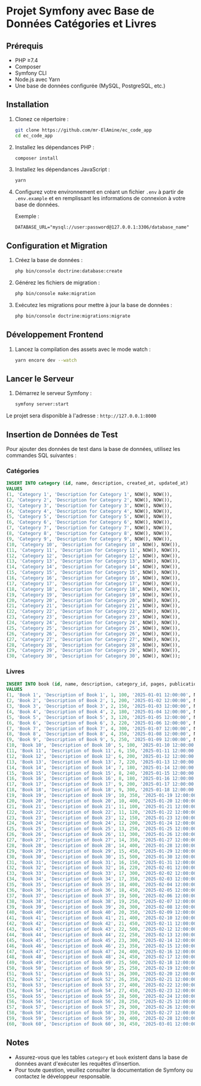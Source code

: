 # Projet Symfony avec Base de Données Catégories et Livres

## Prérequis

- PHP ≥7.4
- Composer
- Symfony CLI
- Node.js avec Yarn
- Une base de données configurée (MySQL, PostgreSQL, etc.)

## Installation

1. Clonez ce répertoire :

   ```bash
   git clone https://github.com/mr-ElAmine/ec_code_app
   cd ec_code_app
   ```

2. Installez les dépendances PHP :

   ```bash
   composer install
   ```

3. Installez les dépendances JavaScript :

   ```bash
   yarn
   ```

4. Configurez votre environnement en créant un fichier `.env` à partir de `.env.example` et en remplissant les informations de connexion à votre base de données.

   Exemple :

   ```env
   DATABASE_URL="mysql://user:password@127.0.0.1:3306/database_name"
   ```

## Configuration et Migration

1. Créez la base de données :

   ```bash
   php bin/console doctrine:database:create
   ```

2. Générez les fichiers de migration :

   ```bash
   php bin/console make:migration
   ```

3. Exécutez les migrations pour mettre à jour la base de données :
   ```bash
   php bin/console doctrine:migrations:migrate
   ```

## Développement Frontend

1. Lancez la compilation des assets avec le mode watch :
   ```bash
   yarn encore dev --watch
   ```

## Lancer le Serveur

1. Démarrez le serveur Symfony :
   ```bash
   symfony server:start
   ```

Le projet sera disponible à l'adresse : `http://127.0.0.1:8000`

## Insertion de Données de Test

Pour ajouter des données de test dans la base de données, utilisez les commandes SQL suivantes :

### Catégories

```sql
INSERT INTO category (id, name, description, created_at, updated_at)
VALUES
(1, 'Category 1', 'Description for Category 1', NOW(), NOW()),
(2, 'Category 2', 'Description for Category 2', NOW(), NOW()),
(3, 'Category 3', 'Description for Category 3', NOW(), NOW()),
(4, 'Category 4', 'Description for Category 4', NOW(), NOW()),
(5, 'Category 5', 'Description for Category 5', NOW(), NOW()),
(6, 'Category 6', 'Description for Category 6', NOW(), NOW()),
(7, 'Category 7', 'Description for Category 7', NOW(), NOW()),
(8, 'Category 8', 'Description for Category 8', NOW(), NOW()),
(9, 'Category 9', 'Description for Category 9', NOW(), NOW()),
(10, 'Category 10', 'Description for Category 10', NOW(), NOW()),
(11, 'Category 11', 'Description for Category 11', NOW(), NOW()),
(12, 'Category 12', 'Description for Category 12', NOW(), NOW()),
(13, 'Category 13', 'Description for Category 13', NOW(), NOW()),
(14, 'Category 14', 'Description for Category 14', NOW(), NOW()),
(15, 'Category 15', 'Description for Category 15', NOW(), NOW()),
(16, 'Category 16', 'Description for Category 16', NOW(), NOW()),
(17, 'Category 17', 'Description for Category 17', NOW(), NOW()),
(18, 'Category 18', 'Description for Category 18', NOW(), NOW()),
(19, 'Category 19', 'Description for Category 19', NOW(), NOW()),
(20, 'Category 20', 'Description for Category 20', NOW(), NOW()),
(21, 'Category 21', 'Description for Category 21', NOW(), NOW()),
(22, 'Category 22', 'Description for Category 22', NOW(), NOW()),
(23, 'Category 23', 'Description for Category 23', NOW(), NOW()),
(24, 'Category 24', 'Description for Category 24', NOW(), NOW()),
(25, 'Category 25', 'Description for Category 25', NOW(), NOW()),
(26, 'Category 26', 'Description for Category 26', NOW(), NOW()),
(27, 'Category 27', 'Description for Category 27', NOW(), NOW()),
(28, 'Category 28', 'Description for Category 28', NOW(), NOW()),
(29, 'Category 29', 'Description for Category 29', NOW(), NOW()),
(30, 'Category 30', 'Description for Category 30', NOW(), NOW());
```

### Livres

```sql
INSERT INTO book (id, name, description, category_id, pages, publication_date, created_at, updated_at)
VALUES
(1, 'Book 1', 'Description of Book 1', 1, 100, '2025-01-01 12:00:00', NOW(), NOW()),
(2, 'Book 2', 'Description of Book 2', 1, 200, '2025-01-02 12:00:00', NOW(), NOW()),
(3, 'Book 3', 'Description of Book 3', 2, 150, '2025-01-03 12:00:00', NOW(), NOW()),
(4, 'Book 4', 'Description of Book 4', 2, 180, '2025-01-04 12:00:00', NOW(), NOW()),
(5, 'Book 5', 'Description of Book 5', 3, 120, '2025-01-05 12:00:00', NOW(), NOW()),
(6, 'Book 6', 'Description of Book 6', 3, 220, '2025-01-06 12:00:00', NOW(), NOW()),
(7, 'Book 7', 'Description of Book 7', 4, 300, '2025-01-07 12:00:00', NOW(), NOW()),
(8, 'Book 8', 'Description of Book 8', 4, 350, '2025-01-08 12:00:00', NOW(), NOW()),
(9, 'Book 9', 'Description of Book 9', 5, 250, '2025-01-09 12:00:00', NOW(), NOW()),
(10, 'Book 10', 'Description of Book 10', 5, 100, '2025-01-10 12:00:00', NOW(), NOW()),
(11, 'Book 11', 'Description of Book 11', 6, 150, '2025-01-11 12:00:00', NOW(), NOW()),
(12, 'Book 12', 'Description of Book 12', 6, 200, '2025-01-12 12:00:00', NOW(), NOW()),
(13, 'Book 13', 'Description of Book 13', 7, 220, '2025-01-13 12:00:00', NOW(), NOW()),
(14, 'Book 14', 'Description of Book 14', 7, 180, '2025-01-14 12:00:00', NOW(), NOW()),
(15, 'Book 15', 'Description of Book 15', 8, 240, '2025-01-15 12:00:00', NOW(), NOW()),
(16, 'Book 16', 'Description of Book 16', 8, 180, '2025-01-16 12:00:00', NOW(), NOW()),
(17, 'Book 17', 'Description of Book 17', 9, 200, '2025-01-17 12:00:00', NOW(), NOW()),
(18, 'Book 18', 'Description of Book 18', 9, 300, '2025-01-18 12:00:00', NOW(), NOW()),
(19, 'Book 19', 'Description of Book 19', 10, 350, '2025-01-19 12:00:00', NOW(), NOW()),
(20, 'Book 20', 'Description of Book 20', 10, 400, '2025-01-20 12:00:00', NOW(), NOW()),
(21, 'Book 21', 'Description of Book 21', 11, 100, '2025-01-21 12:00:00', NOW(), NOW()),
(22, 'Book 22', 'Description of Book 22', 11, 120, '2025-01-22 12:00:00', NOW(), NOW()),
(23, 'Book 23', 'Description of Book 23', 12, 150, '2025-01-23 12:00:00', NOW(), NOW()),
(24, 'Book 24', 'Description of Book 24', 12, 200, '2025-01-24 12:00:00', NOW(), NOW()),
(25, 'Book 25', 'Description of Book 25', 13, 250, '2025-01-25 12:00:00', NOW(), NOW()),
(26, 'Book 26', 'Description of Book 26', 13, 300, '2025-01-26 12:00:00', NOW(), NOW()),
(27, 'Book 27', 'Description of Book 27', 14, 350, '2025-01-27 12:00:00', NOW(), NOW()),
(28, 'Book 28', 'Description of Book 28', 14, 400, '2025-01-28 12:00:00', NOW(), NOW()),
(29, 'Book 29', 'Description of Book 29', 15, 450, '2025-01-29 12:00:00', NOW(), NOW()),
(30, 'Book 30', 'Description of Book 30', 15, 500, '2025-01-30 12:00:00', NOW(), NOW()),
(31, 'Book 31', 'Description of Book 31', 16, 150, '2025-01-31 12:00:00', NOW(), NOW()),
(32, 'Book 32', 'Description of Book 32', 16, 220, '2025-02-01 12:00:00', NOW(), NOW()),
(33, 'Book 33', 'Description of Book 33', 17, 300, '2025-02-02 12:00:00', NOW(), NOW()),
(34, 'Book 34', 'Description of Book 34', 17, 350, '2025-02-03 12:00:00', NOW(), NOW()),
(35, 'Book 35', 'Description of Book 35', 18, 400, '2025-02-04 12:00:00', NOW(), NOW()),
(36, 'Book 36', 'Description of Book 36', 18, 450, '2025-02-05 12:00:00', NOW(), NOW()),
(37, 'Book 37', 'Description of Book 37', 19, 500, '2025-02-06 12:00:00', NOW(), NOW()),
(38, 'Book 38', 'Description of Book 38', 19, 250, '2025-02-07 12:00:00', NOW(), NOW()),
(39, 'Book 39', 'Description of Book 39', 20, 300, '2025-02-08 12:00:00', NOW(), NOW()),
(40, 'Book 40', 'Description of Book 40', 20, 350, '2025-02-09 12:00:00', NOW(), NOW()),
(41, 'Book 41', 'Description of Book 41', 21, 400, '2025-02-10 12:00:00', NOW(), NOW()),
(42, 'Book 42', 'Description of Book 42', 21, 450, '2025-02-11 12:00:00', NOW(), NOW()),
(43, 'Book 43', 'Description of Book 43', 22, 500, '2025-02-12 12:00:00', NOW(), NOW()),
(44, 'Book 44', 'Description of Book 44', 22, 250, '2025-02-13 12:00:00', NOW(), NOW()),
(45, 'Book 45', 'Description of Book 45', 23, 300, '2025-02-14 12:00:00', NOW(), NOW()),
(46, 'Book 46', 'Description of Book 46', 23, 350, '2025-02-15 12:00:00', NOW(), NOW()),
(47, 'Book 47', 'Description of Book 47', 24, 400, '2025-02-16 12:00:00', NOW(), NOW()),
(48, 'Book 48', 'Description of Book 48', 24, 450, '2025-02-17 12:00:00', NOW(), NOW()),
(49, 'Book 49', 'Description of Book 49', 25, 500, '2025-02-18 12:00:00', NOW(), NOW()),
(50, 'Book 50', 'Description of Book 50', 25, 250, '2025-02-19 12:00:00', NOW(), NOW()),
(51, 'Book 51', 'Description of Book 51', 26, 300, '2025-02-20 12:00:00', NOW(), NOW()),
(52, 'Book 52', 'Description of Book 52', 26, 350, '2025-02-21 12:00:00', NOW(), NOW()),
(53, 'Book 53', 'Description of Book 53', 27, 400, '2025-02-22 12:00:00', NOW(), NOW()),
(54, 'Book 54', 'Description of Book 54', 27, 450, '2025-02-23 12:00:00', NOW(), NOW()),
(55, 'Book 55', 'Description of Book 55', 28, 500, '2025-02-24 12:00:00', NOW(), NOW()),
(56, 'Book 56', 'Description of Book 56', 28, 250, '2025-02-25 12:00:00', NOW(), NOW()),
(57, 'Book 57', 'Description of Book 57', 29, 300, '2025-02-26 12:00:00', NOW(), NOW()),
(58, 'Book 58', 'Description of Book 58', 29, 350, '2025-02-27 12:00:00', NOW(), NOW()),
(59, 'Book 59', 'Description of Book 59', 30, 400, '2025-02-28 12:00:00', NOW(), NOW()),
(60, 'Book 60', 'Description of Book 60', 30, 450, '2025-03-01 12:00:00', NOW(), NOW());
```

## Notes

- Assurez-vous que les tables `category` et `book` existent dans la base de données avant d'exécuter les requêtes d'insertion.
- Pour toute question, veuillez consulter la documentation de Symfony ou contactez le développeur responsable.
